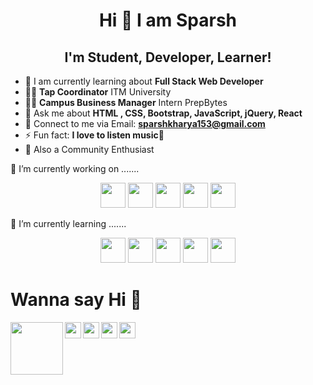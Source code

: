 <h1 align="center">Hi 👋 I am Sparsh</h1>
<h2 align="center">I'm Student, Developer, Learner!</h2>

- 🚀 I am currently learning about **Full Stack Web Developer** <br>
- 👨‍💻 **Tap Coordinator** ITM University  <br>
- 👨‍💼 **Campus Business Manager** Intern PrepBytes<br> 
- 💬 Ask me about **HTML , CSS, Bootstrap, JavaScript, jQuery, React** <br>
- 📧 Connect to me via Email: **sparshkharya153@gmail.com**<br>
- ⚡ Fun fact: **I love to listen music🎵**
- 📢 Also a Community Enthusiast<br>

🔭 I’m currently working on .......
<div>
<p align="center">
  <img  width="40" height="40" src="https://cdn.svgporn.com/logos/html-5.svg">
  <img  width="40" height="40" src="https://cdn.svgporn.com/logos/css-3.svg">
  <img  width="40" height="40" src="https://cdn.svgporn.com/logos/bootstrap.svg">
  <img width="40" height="40" src="https://cdn.svgporn.com/logos/javascript.svg">
  <img width="40" height="40" src="https://cdn.svgporn.com/logos/jquery.svg">
  </p>
</div>


🌱 I’m currently learning .......
<div>
  <p align="center">
  <img height="40" width="40" src="https://cdn.svgporn.com/logos/react.svg">
  <img  width="40" height="40" src="https://cdn.svgporn.com/logos/material-ui.svg">
  <img width="40" height="40" src="https://cdn.svgporn.com/logos/angular.svg">
  <img width="40" height="40" src="https://cdn.svgporn.com/logos/nodejs-icon.svg">
  <img height="40" width="40" src="https://cdn.svgporn.com/logos/google-cloud.svg">
  </p>
</div>
  <h1>Wanna say Hi 👋</h1>
  
  <a target="_blank" href="https://www.linkedin.com/in/sparsh-kharya-8aa32819a/">
    <img align="left" width="84px" src="https://cdn.svgporn.com/logos/linkedin.svg" />
  </a>
  <a target="_blank" href="https://twitter.com/sparsh_kharya">
    <img align="left" width="26px" src="https://cdn.svgporn.com/logos/twitter.svg" />
  </a>
   <a target="_blank" href="https://www.facebook.com/gahoi.sparsh/">
    <img align="left" width="26px" src="https://cdn.svgporn.com/logos/facebook.svg" />
  </a>
  
  <a target="_blank" href="https://www.instagram.com/sparshkharya/">
    <img align="left" width="26px" src="https://cdn.svgporn.com/logos/instagram-icon.svg" />
  </a>
 
  <a href="mailto:sparshkharya153@gmail.com">
    <img align="left" width="26px" src="https://cdn.svgporn.com/logos/google-gmail.svg" />
  </a>
